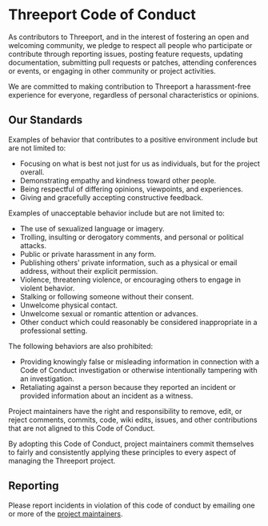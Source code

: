 # Threeport Code of Conduct

As contributors to Threeport, and in the interest of fostering an open and
welcoming community, we pledge to respect all people who participate or
contribute through reporting issues, posting feature requests, updating
documentation, submitting pull requests or patches, attending conferences or
events, or engaging in other community or project activities.

We are committed to making contribution to Threeport a harassment-free
experience for everyone, regardless of personal characteristics or opinions.

## Our Standards

Examples of behavior that contributes to a positive environment include but are
not limited to:

* Focusing on what is best not just for us as individuals, but for the
  project overall.
* Demonstrating empathy and kindness toward other people.
* Being respectful of differing opinions, viewpoints, and experiences.
* Giving and gracefully accepting constructive feedback.

Examples of unacceptable behavior include but are not limited to:

* The use of sexualized language or imagery.
* Trolling, insulting or derogatory comments, and personal or political attacks.
* Public or private harassment in any form.
* Publishing others' private information, such as a physical or email
  address, without their explicit permission.
* Violence, threatening violence, or encouraging others to engage in violent behavior.
* Stalking or following someone without their consent.
* Unwelcome physical contact.
* Unwelcome sexual or romantic attention or advances.
* Other conduct which could reasonably be considered inappropriate in a
  professional setting.

The following behaviors are also prohibited:
* Providing knowingly false or misleading information in connection with a Code
of Conduct investigation or otherwise intentionally tampering with an investigation.
* Retaliating against a person because they reported an incident or provided
information about an incident as a witness.

Project maintainers have the right and responsibility to remove, edit, or
reject comments, commits, code, wiki edits, issues, and other contributions
that are not aligned to this Code of Conduct.

By adopting this Code of Conduct, project maintainers commit themselves to
fairly and consistently applying these principles to every aspect of managing
the Threeport project.

## Reporting

Please report incidents in violation of this code of conduct by emailing one
or more of the [project maintainers](../MAINTAINERS.md).

